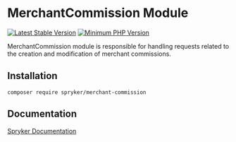 # MerchantCommission Module
[![Latest Stable Version](https://poser.pugx.org/spryker/merchant-commission/v/stable.svg)](https://packagist.org/packages/spryker/merchant-commission)
[![Minimum PHP Version](https://img.shields.io/badge/php-%3E%3D%208.2-8892BF.svg)](https://php.net/)

MerchantCommission module is responsible for handling requests related to the creation and modification of merchant commissions.

## Installation

```
composer require spryker/merchant-commission
```

## Documentation

[Spryker Documentation](https://docs.spryker.com)
